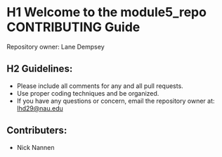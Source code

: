 # H1 Welcome to the module5_repo CONTRIBUTING Guide
Repository owner: Lane Dempsey

## H2 Guidelines:
* Please include all comments for any and all pull requests. 
* Use proper coding techniques and be organized. 
* If you have any questions or concern, email the repository owner at: lhd29@nau.edu

## Contributers:
* Nick Nannen
